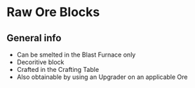 # Raw Ore Blocks

## General info

* Can be smelted in the Blast Furnace only
* Decoritive block
* Crafted in the Crafting Table
* Also obtainable by using an Upgrader on an applicable Ore
